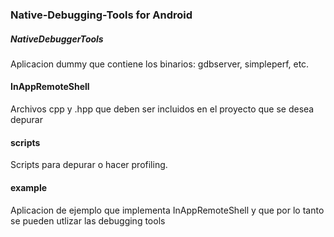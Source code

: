 ### Native-Debugging-Tools for Android

##### NativeDebuggerTools
 Aplicacion dummy que contiene los binarios: gdbserver, simpleperf, etc.

#### InAppRemoteShell
Archivos cpp y .hpp que deben ser incluidos en el proyecto que se desea depurar

#### scripts
Scripts para depurar o hacer profiling.

#### example
Aplicacion de ejemplo que implementa InAppRemoteShell y que por lo tanto se pueden utlizar las debugging tools
